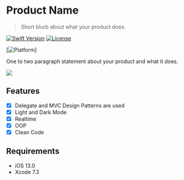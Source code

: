 # Product Name
> Short blurb about what your product does.

[![Swift Version][swift-image]][swift-url]
[![License][license-image]][license-url]

[![Platform](https://img.shields.io/cocoapods/p/LFAlertController.svg?style=flat)]

One to two paragraph statement about your product and what it does.

![](header.png)

## Features

- [x] Delegate and MVC Design Patterns are used
- [x] Light and Dark Mode
- [x] Realtime
- [x] OOP
- [x] Clean Code

## Requirements

- iOS 13.0
- Xcode 7.3

[swift-image]:https://img.shields.io/badge/swift-5.0-orange.svg
[swift-url]: https://swift.org/
[license-image]: https://img.shields.io/badge/License-MIT-blue.svg
[license-url]: LICENSE
